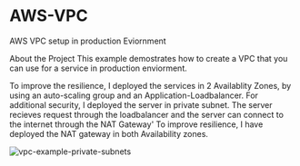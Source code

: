 # AWS-VPC
AWS VPC setup in production Eviornment

About the Project
 This example demostrates how to create a VPC that you can use for a service in production enviorment.

To improve the resilience, I deployed the services in 2 Availablity Zones, by using an auto-scaling group and an Application-Loadbalancer.
For additional security, I deployed the server in private subnet. The server recieves request through the loadbalancer and the server can connect to the internet through the NAT Gateway'
To improve resilience, I have deployed the NAT gateway in both Availability zones.

![vpc-example-private-subnets](https://github.com/Arjuncherott/AWS-VPC/assets/127583316/d029423d-1620-4849-b1f0-4bc456f248e1)

